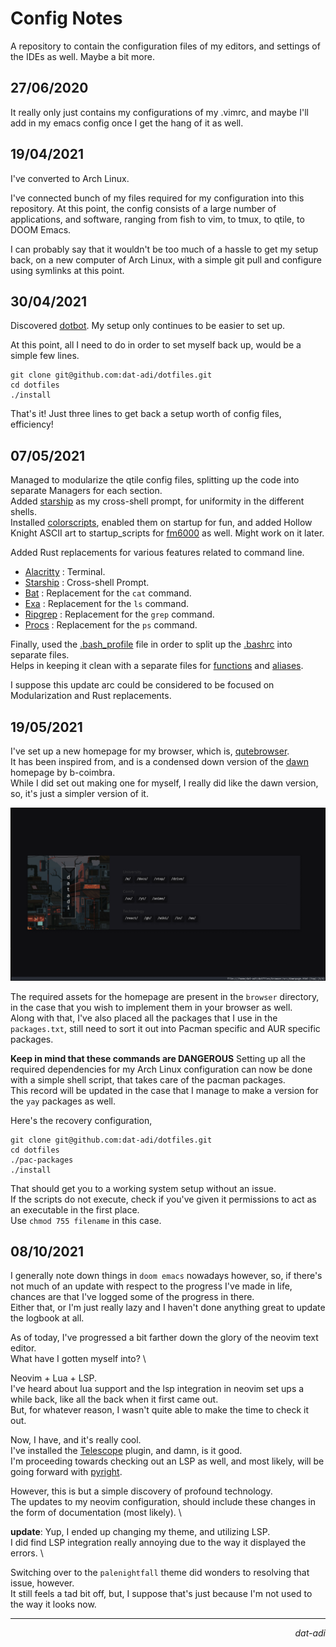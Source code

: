 # Config Notes
A repository to contain the configuration files of my editors, and settings of the IDEs as well. Maybe a bit more.

## 27/06/2020
It really only just contains my configurations of my .vimrc, and maybe I'll add in my emacs config once I get the hang of it as well.

## 19/04/2021
I've converted to Arch Linux.

I've connected bunch of my files required for my configuration into this repository.
At this point, the config consists of a large number of applications, and software, ranging from fish to vim, to tmux, to qtile, to DOOM Emacs.

I can probably say that it wouldn't be too much of a hassle to get my setup back, on a new computer of Arch Linux, with a simple git pull and configure using symlinks at this point.

## 30/04/2021
Discovered [dotbot](https://github.com/anishathalye/dotbot#getting-started).
My setup only continues to be easier to set up.

At this point, all I need to do in order to set myself back up, would be a simple few lines.

```shell
git clone git@github.com:dat-adi/dotfiles.git
cd dotfiles
./install
```

That's it!
Just three lines to get back a setup worth of config files, efficiency!

## 07/05/2021
Managed to modularize the qtile config files, splitting up the code into separate Managers for each section.\
Added [starship](https://starship.rs) as my cross-shell prompt, for uniformity in the different shells.\
Installed [colorscripts](https://aur.archlinux.org/packages/shell-color-scripts/), enabled them on startup for fun, and added Hollow Knight ASCII art to startup_scripts for [fm6000](https://github.com/anhsirk0/fetch-master-6000) as well. Might work on it later.

Added Rust replacements for various features related to command line.
- [Alacritty](https://github.com/alacritty/alacritty) : Terminal.
- [Starship](https://starship.rs) : Cross-shell Prompt.
- [Bat](https://github.com/sharkdp/bat) : Replacement for the `cat` command.
- [Exa](https://github.com/ogham/exa) : Replacement for the `ls` command.
- [Ripgrep](https://github.com/BurntSushi/ripgrep) : Replacement for the `grep` command.
- [Procs](https://github.com/dalance/procs) : Replacement for the `ps` command.

Finally, used the [.bash_profile](https://github.com/dat-adi/dotfiles/blob/master/bash_profile) file in order to split up the [.bashrc](https://github.com/dat-adi/dotfiles/blob/master/bashrc) into separate files.\
Helps in keeping it clean with a separate files for [functions](https://github.com/dat-adi/dotfiles/blob/master/.functions) and [aliases](https://github.com/dat-adi/dotfiles/blob/master/.bash_aliases).

I suppose this update arc could be considered to be focused on Modularization and Rust replacements.

## 19/05/2021
I've set up a new homepage for my browser, which is, [qutebrowser](https://qutebrowser.org/).\
It has been inspired from, and is a condensed down version of the [dawn](https://github.com/b-coimbra/dawn) homepage by b-coimbra.\
While I did set out making one for myself, I really did like the dawn version, so, it's just a simpler version of it.

[![Custom Dawn Desktop](./assets/dawn_desktop.png "Custom Dawn Desktop")]("https://github.com/dat-adi/dotfiles/blob/master/browser/src/")

The required assets for the homepage are present in the `browser` directory, in the case that you wish to implement them in your browser as well.\
Along with that, I've also placed all the packages that I use in the `packages.txt`, still need to sort it out into Pacman specific and AUR specific packages.

**Keep in mind that these commands are DANGEROUS**
Setting up all the required dependencies for my Arch Linux configuration can now be done with a simple shell script, that takes care of the pacman packages.\
This record will be updated in the case that I manage to make a version for the `yay` packages as well.

Here's the recovery configuration,

```shell
git clone git@github.com:dat-adi/dotfiles.git
cd dotfiles
./pac-packages
./install
```

That should get you to a working system setup without an issue.\
If the scripts do not execute, check if you've given it permissions to act as an executable in the first place.\
Use `chmod 755 filename` in this case.

## 08/10/2021
I generally note down things in `doom emacs` nowadays however, so, if there's not much of an update with respect to the progress I've made in life,
chances are that I've logged some of the progress in there. \
Either that, or I'm just really lazy and I haven't done anything great to update the logbook at all.

As of today, I've progressed a bit farther down the glory of the neovim text editor. \
What have I gotten myself into? \

Neovim + Lua + LSP. \
I've heard about lua support and the lsp integration in neovim set ups a while back, like all the back when it first came out. \
But, for whatever reason, I wasn't quite able to make the time to check it out.

Now, I have, and it's really cool. \
I've installed the [Telescope](https://github.com/nvim-telescope/telescope.nvim) plugin, and damn, is it good. \
I'm proceeding towards checking out an LSP as well, and most likely, will be going forward with [pyright](https://github.com/microsoft/pyright).

However, this is but a simple discovery of profound technology. \
The updates to my neovim configuration, should include these changes in the form of documentation (most likely). \

**update**: Yup, I ended up changing my theme, and utilizing LSP. \
I did find LSP integration really annoying due to the way it displayed the errors. \

Switching over to the `palenightfall` theme did wonders to resolving that issue, however. \
It still feels a tad bit off, but, I suppose that's just because I'm not used to the way it looks now.

---
<p align="right"><i>dat-adi</i></p>
